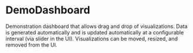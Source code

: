 DemoDashboard
=============
Demonstration dashboard that allows drag and drop of visualizations.
Data is generated automatically and is updated automatically at a configurable interval (via slider in the UI).
Visualizations can be moved, resized, and removed from the UI.
